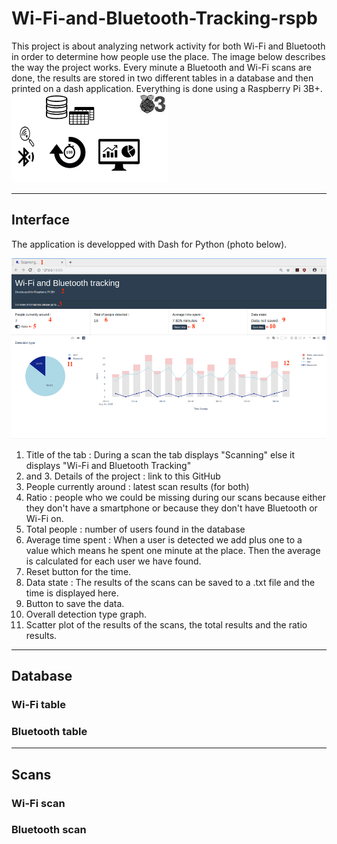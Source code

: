 # Wi-Fi-and-Bluetooth-Tracking-rspb

This project is about analyzing network activity for both Wi-Fi and Bluetooth in order to determine how people use the place. 
The image below describes the way the project works. Every minute a Bluetooth and Wi-Fi scans are done, the results are stored in two different tables in a database and then printed on a dash application. Everything is done using a Raspberry Pi 3B+.
![States of the project](states.png)

--------------
## Interface
The application is developped with Dash for Python (photo below).

![Image of the interface](interfaceDetails.png)

1. Title of the tab : During a scan the tab displays "Scanning" else it displays "Wi-Fi and Bluetooth Tracking"
2. and 3.  Details of the project : link to this GitHub
4. People currently around : latest scan results (for both)
5. Ratio : people who we could be missing during our scans because either they don't have a smartphone or because they don't have Bluetooth or Wi-Fi on.
6. Total people : number of users found in the database
7. Average time spent :  When a user is detected we add plus one to a value which means he spent one minute at the place. Then the average is calculated for each user we have found. 
8. Reset button for the time.
9. Data state : The results of the scans can be saved to a .txt file and the time is displayed here. 
10. Button to save the data.
11. Overall detection type graph.
12. Scatter plot of the results of the scans, the total results and the ratio results.

---------------
## Database 
### Wi-Fi table 

### Bluetooth table 

----------------
## Scans
### Wi-Fi scan 
### Bluetooth scan
